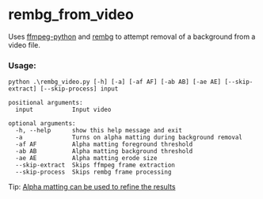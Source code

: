 # rembg_from_video

Uses [ffmpeg-python](https://github.com/kkroening/ffmpeg-python) and [rembg](https://github.com/danielgatis/rembg) to attempt removal of a background from a video file.

### Usage:
```
python .\rembg_video.py [-h] [-a] [-af AF] [-ab AB] [-ae AE] [--skip-extract] [--skip-process] input

positional arguments:
  input           Input video

optional arguments:
  -h, --help      show this help message and exit
  -a              Turns on alpha matting during background removal
  -af AF          Alpha matting foreground threshold
  -ab AB          Alpha matting background threshold
  -ae AE          Alpha matting erode size
  --skip-extract  Skips ffmpeg frame extraction
  --skip-process  Skips rembg frame processing
  ```
  
  Tip: [Alpha matting can be used to refine the results](https://github.com/danielgatis/rembg#advance-usage)
